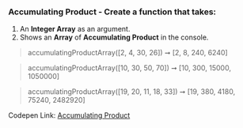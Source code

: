 ### Accumulating Product - Create a function that takes: 

1. An **Integer Array** as an argument. 
1. Shows an **Array** of **Accumulating Product** in the console.

> accumulatingProductArray([2, 4, 30, 26]) ➞ [2, 8, 240, 6240] 

> accumulatingProductArray([10, 30, 50, 70]) ➞ [10, 300, 15000, 1050000]

> accumulatingProductArray([19, 20, 11, 18, 33]) ➞ [19, 380, 4180, 75240, 2482920] 

Codepen Link: [Accumulating Product](https://codepen.io/naveencoder/pen/JjjVaMy?editors=0012)